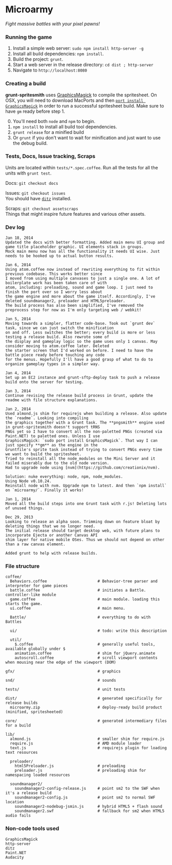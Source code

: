 # Microarmy

_Fight massive battles with your pixel pawns!_

### Running the game

1. Install a simple web server: `sudo npm install http-server -g`
2. Install all build dependencies: `npm install`.
3. Build the project: `grunt`.
4. Start a web server in the release directory: `cd dist ; http-server`
5. Navigate to `http://localhost:8080`

### Creating a build

**grunt-spritesmith** uses [GraphicsMagick](http://www.graphicsmagick.org/utilities.html) to compile the spritesheet.
On OSX, you will need to download MacPorts and then
[`port install GraphicsMagick`](http://www.macports.org/ports.php?by=name&substr=magick) in order to run a successful
spritesheet build. Make sure to have `gm` ready before step 1.

0. You'll need both `node` and `npm` to begin.
1. `npm install` to install all build tool dependencies.
2. `grunt release` for a minified build
3. Or `grunt` if you don't want to wait for minification and just want to use the debug build.

### Tests, Docs, Issue tracking, Scraps

Units are located within `tests/*.spec.coffee`. Run all the tests for all the units with `grunt test`.  

Docs:   `git checkout docs`  

Issues: `git checkout issues`  
  You should have [`ditz`](http://stackoverflow.com/questions/2186628/textbased-issue-tracker-todo-list-for-git)
installed.

Scraps: `git checkout assetscraps`  
  Things that might inspire future features and various other assets.

### Dev log

    Jan 18, 2014
    Updated the docs with better formatting. Added main menu UI group and game title placeholder graphic. UI elements stack in groups.
    Mock main menu now has all the functionality it needs UI wise. Just needs to be hooked up to actual button results.

    Jan 6, 2014
    Using atom.coffee now instead of rewriting everything to fit within previous codebase. This works better since
    I moved from using multiple canvases to just a single one. A lot of boilerplate work has been taken care of with
    atom, including: preloading, sound and game loop. I just need to finish the port over so I worry less about
    the game engine and more about the game itself. Accordingly, I've deleted soundmanager2, preloader and HTML5preloader.
    The build process has also been simplified, I've removed the preprocess step for now as I'm only targeting web / webkit!

    Jan 5, 2014
    Moving towards a simpler, flatter code-base. Took out `grunt dev` task, since we can just switch the minification
    on and off. Less switches the better; every build is more or less testing a release build. Also rewrote some of
    the display and gameplay logic so the game uses only 1 canvas. May consider moving to atom.coffee later. Deleted
    the starter screen that I'd worked on before. I need to have the battle piece ready before touching any code
    for the menus. Hopefully I'll have a good grasp of what to do to organize gameplay types in a simpler way.

    Jan 4, 2014
    Set up an EC2 instance and grunt-sftp-deploy task to push a release build onto the server for testing.

    Jan 3, 2014
    Continue revising the release build process in Grunt, update the readme with file structure explanations.

    Jan 2, 2014
    Used almond.js shim for requirejs when building a release. Also update the `readme`. Looking into compiling
    the graphics together with a Grunt task. The **pngsmith** engine used in grunt-spritesmith doesn't support tRNS
    PNGs yet so I have to convert all the non-paletted PNGs (created via Paint.NET) to paletted ones. Unless I use
    GraphicsMagick: `sudo port install GraphicsMagick`. That way I can just specify **gm** as the engine in the
    Gruntfile's sprite task instead of trying to convert PNGs every time we want to build the spritesheet.
    Tried to reinstall all the node_modules on the Mini Server and it failed miserably due to the old node version.
    Had to upgrade node using [nvm](https://github.com/creationix/nvm).
    
    Solution: nuke everything: node, npm, node_modules.
    Using Node v0.10.24.
    Reinstall node with nvm. Upgrade npm to latest. And then `npm install` on `microarmy/`. Finally it works!

    Jan 1, 2014
    Moved all the build steps into one Grunt task with r.js! Deleting lots of unused things.

    Dec 29, 2013
    Looking to release an alpha soon. Trimming down on feature bloat by deleting things that we no longer need.
    The initial release should target desktop web, with future plans to incorporate Ejecta or another Canvas API
    shim layer for native mobile OSes. Thus we should not depend on other than a raw canvas element.
    
    Added grunt to help with release builds.

### File structure

    coffee/      
      Behaviors.coffee                      # Behavior-tree parser and interpreter for game pieces
      battle.coffee                         # initiates a Battle. controller-like module
      game.coffee                           # main module. loading this starts the game.
      ui.coffee                             # main menu.
      
      Battle/                               # everything to do with Battles
      
      ui/                                   # todo: write this description
      
      util/
        $.coffee                            # generally useful tools, available globally under $
        animation.coffee                    # shim for jQuery.animate
        autoscroll.coffee                   # scroll viewport contents when mousing near the edge of the viewport (DOM)

    gfx/                                    # graphics
    
    snd/                                    # sounds
    
    tests/                                  # unit tests

    dist/                                   # generated specifically for release builds
      microarmy.zip                         # deploy-ready build product (minified, spritesheeted)
    
    core/                                   # generated intermediary files for a build
    
    lib/
      almond.js                             # smaller shim for require.js
      require.js                            # AMD module loader
      text.js                               # requirejs plugin for loading text resources
      
      preloader/            
        html5Preloader.js                   # preloading
        preloader.js                        # preloading shim for namespacing loaded resources
      
      soundmanager2/
        soundmanager2-config-release.js     # point sm2 to the SWF when it's a release build
        soundmanager2-config.js             # point sm2 to normal SWF location
        soundmanager2-nodebug-jsmin.js      # hybrid HTML5 + flash sound
        soundmanager2.swf                   # fallback for sm2 when HTML5 audio fails

### Non-code tools used

    GraphicsMagick
    http-server
    ditz
    Paint.NET
    Audacity
